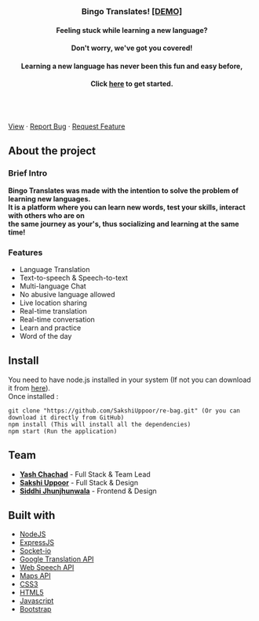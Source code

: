 <br />
<p align="center">
<!--   <img src="https://imgur.com/S2gJ8ch.png" alt="Logo" height="80"> -->
  <h3 align="center">Bingo Translates! <a href="https://bingo-translates-v2.herokuapp.com/">[DEMO]</a></h3>
  <div >
    <h4 align="center"> Feeling stuck while learning a new language?<h4/>
    <h4 align="center"> Don't worry, we've got you covered! <h4/>
    <h4 align="center"> Learning a new language has never been this fun and easy before,<h4/>
     <h4 align="center">Click <a href="https://bingo-translates-v2.herokuapp.com/">here</a> to get  started.</h4>
  </div>

  
   <br />
    <br />
    <br />
    <a href="https://github.com/SakshiUppoor/bingo-translates">View</a>
    ·
    <a href="https://github.com/SakshiUppoor/bingo-translates/issues">Report Bug</a>
    ·
    <a href="https://github.com/SakshiUppoor/bingo-translates/issues">Request Feature</a>

  </p>
  </p>
  
  
  
 ## About the project
  ### Brief Intro
  
<strong>Bingo Translates was made with the intention to solve the problem of learning new languages.<br/>
  It is a platform where you can learn new words, test your skills, interact with others who are on <br/>
  the same journey as your's, thus socializing and learning at the same time!</strong>
 
 ### Features
 * Language Translation
* Text-to-speech & Speech-to-text
* Multi-language Chat
* No abusive language allowed
* Live location sharing
* Real-time translation
* Real-time conversation
* Learn and practice 
* Word of the day

## Install

You need to have node.js installed in your system (If not you can download it from <a href="https://nodejs.org/en/download/">here</a>).<br/>
Once installed :

    git clone "https://github.com/SakshiUppoor/re-bag.git" (Or you can download it directly from GitHub)
    npm install (This will install all the dependencies)
    npm start (Run the application)

## Team

- <a href="https://github.com/yash-chad"><b>Yash Chachad</b></a> - Full Stack & Team Lead
- <a href="https://github.com/SakshiUppoor"><b>Sakshi Uppoor</b></a> - Full Stack & Design
- <a href="https://github.com/SiddhiJhunjhunwala"><b>Siddhi Jhunjhunwala</b></a> - Frontend & Design


## Built with

- [NodeJS](https://nodejs.org/en/)<br/>
- [ExpressJS](https://expressjs.com/) <br/>
- [Socket-io](https://www.npmjs.com/package/socket.io) <br/>
- [Google Translation API](https://github.com/extensionsapp/translatte) <br/>
- [Web Speech API](https://www.google.com/intl/en/chrome/demos/speech.html) <br/>
- [Maps API](https://cloud.google.com/maps-platform/?utm_source=google&utm_medium=cpc&utm_campaign=FY18-Q2-global-demandgen-paidsearchonnetworkhouseads-cs-maps_contactsal_saf&utm_content=text-ad-none-none-DEV_c-CRE_342710846307-ADGP_Hybrid+%7C+AW+SEM+%7C+SKWS+~+Mapping+APIs+EXA-KWID_43700042848688156-aud-596763661393:kwd-301485311882-userloc_1007785&utm_term=KW_maps%20api-ST_maps+api&gclid=CjwKCAjw2uf2BRBpEiwA31VZj8u7zSQ5Idv6sOPA2PP_iWCh3vY_WEl0n95IPOTCAXothAUZKSVftBoCzHkQAvD_BwE) <br/>
- [CSS3](https://www.w3.org/Style/CSS/Overview.en.html) <br/>
- [HTML5](https://html.com/) <br/>
- [Javascript](https://www.javascript.com/) <br/>
- [Bootstrap](https://getbootstrap.com/)
